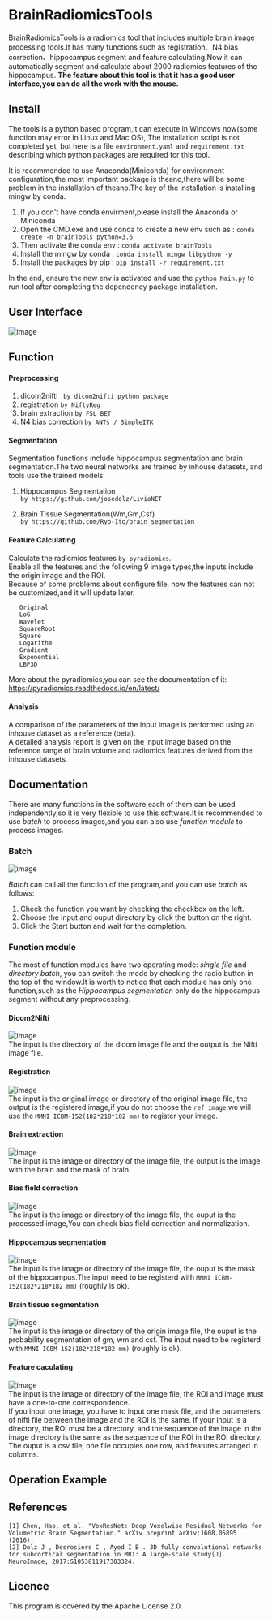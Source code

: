 # BrainRadiomicsTools

  BrainRadiomicsTools is a radiomics tool that includes multiple brain image processing tools.It has many functions 
  such as registration、N4 bias correction、hippocampus segment and feature calculating.Now it can automatically 
  segment and calculate about 2000 radiomics features of the hippocampus.
  **The feature about this tool is that it has a good user interface,you can do all the work with the mouse.**
  
## Install

  The tools is a python based program,it can execute in Windows now(some function may error in Linux and Mac OS),
  The installation script is not completed yet, but here is a file `environment.yaml` and `requirement.txt` describing which python packages are required for this tool.
  
  It is recommended to use Anaconda(Miniconda) for environment configuration,the most important package is theano,there will be
  some problem in the installation of theano.The key of the installation is installing mingw by conda.

  1. If you don't have conda envirment,please install the Anaconda or Miniconda
  2. Open the CMD.exe and use conda to create a new env such as : `conda create -n brainTools python=3.6`
  3. Then activate the conda env : `conda activate brainTools`
  4. Install the mingw by conda : `conda install mingw libpython -y`
  5. Install the packages by pip :  `pip install -r requirement.txt`

  In the end, ensure the new env is activated and use the `python Main.py` to run tool after completing the dependency package installation.

## User Interface

![image](https://github.com/YongLiuLab/BrainRadiomicsTools/blob/master/images/main.png)

## Function
#### Preprocessing
1. dicom2nifti
   ` by dicom2nifti python package`
2. registration
   `by NiftyReg`
3. brain extraction
   `by FSL BET`
4. N4 bias correction
   `by ANTs / SimpleITK`
#### Segmentation
Segmentation functions include hippocampus segmentation and brain segmentation.The two neural networks are trained by inhouse datasets, and tools use the trained models.
1. Hippocampus Segmentation  
   `by https://github.com/josedolz/LiviaNET`
   
2. Brain Tissue Segmentation(Wm,Gm,Csf)  
   `by https://github.com/Ryo-Ito/brain_segmentation`
#### Feature Calculating
Calculate the radiomics features `by pyradiomics`.  
Enable all the features and the following 9 image types,the inputs include the origin image and the ROI.  
Because of some problems about configure file, now the features can not be customized,and it will update later.
 ````
    Original  
    LoG
    Wavelet
    SquareRoot
    Square
    Logarithm
    Gradient
    Exponential
    LBP3D
 ````
More about the pyradiomics,you can see the documentation of it:  https://pyradiomics.readthedocs.io/en/latest/
#### Analysis
A comparison of the parameters of the input image is performed using an inhouse dataset as a reference (beta).  
A detailed analysis report is given on the input image based on the reference range of brain volume and radiomics features
 derived from the inhouse datasets.
## Documentation
There are many functions in the software,each of them can be used independently,so it is very flexible to use this software.It is recommended to use *batch* to process images,and you can also use  *function module* to process images.  
### Batch 
![image](https://github.com/YongLiuLab/BrainRadiomicsTools/blob/master/images/batch.png)  

*Batch* can call all the function of the program,and you can use *batch* as follows:  
1. Check the function you want by checking the checkbox on the left.
2. Choose the input and ouput directory by click the button on the right.
3. Click the Start button and wait for the completion.

### Function module
The most of function modules have two operating mode: *single file* and *directory batch*,
you can switch the mode by checking the radio button in the top of the window.It is worth to notice that each module has only one function,such as the *Hippocampus segmentation* only do the hippocampus segment without any preprocessing.
#### Dicom2Nifti
![image](https://github.com/YongLiuLab/BrainRadiomicsTools/blob/master/images/dicom.png)  
The input is the directory of the dicom image file and the output is the Nifti image file.
#### Registration
![image](https://github.com/YongLiuLab/BrainRadiomicsTools/blob/master/images/reg.png)  
The input is the original image or directory of the original image file, the output is the registered image,if you do not choose the `ref image`.we will use the `MMNI ICBM-152(182*218*182 mm)` to register your image.
#### Brain extraction
![image](https://github.com/YongLiuLab/BrainRadiomicsTools/blob/master/images/bet.png)  
The input is the image or directory of the image file, the output is the image with the brain and the mask of brain.
#### Bias field correction
![image](https://github.com/YongLiuLab/BrainRadiomicsTools/blob/master/images/bfc.png)  
The input is the image or directory of the image file, the ouput is the processed image,You can check bias field correction and normalization.
#### Hippocampus segmentation 
![image](https://github.com/YongLiuLab/BrainRadiomicsTools/blob/master/images/hs.png)  
The input is the image or directory of the image file, the ouput is the mask of the hippocampus.The input need to be registerd with `MMNI ICBM-152(182*218*182 mm)` (roughly is ok).
#### Brain tissue segmentation
![image](https://github.com/YongLiuLab/BrainRadiomicsTools/blob/master/images/bs.png)  
The input is the image or directory of the origin image file, the ouput is the probability segmentation of gm, wm and csf. The input need to be registerd with `MMNI ICBM-152(182*218*182 mm)` (roughly is ok).
#### Feature caculating
![image](https://github.com/YongLiuLab/BrainRadiomicsTools/blob/master/images/feature.png)  
The input is the image or directory of the image file, the ROI and image must have a one-to-one correspondence.  
If you input one image, you have to input one mask file, and the parameters of nifti file between the image and the ROI is the same. If your input is a directory, the ROI must be a directory, and the sequence of the image in the image directory is the same as the sequence of the ROI in the ROI directory.   
The ouput is a csv file, one file occupies one row, and features arranged in columns.
## Operation Example

## References
````
[1] Chen, Hao, et al. "VoxResNet: Deep Voxelwise Residual Networks for Volumetric Brain Segmentation." arXiv preprint arXiv:1608.05895 (2016).
[2] Dolz J , Desrosiers C , Ayed I B . 3D fully convolutional networks for subcortical segmentation in MRI: A large-scale study[J]. NeuroImage, 2017:S1053811917303324.
````
## Licence
This program is covered by the Apache License 2.0.